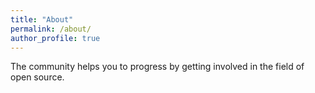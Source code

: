 ```yaml
---
title: "About"
permalink: /about/
author_profile: true
---
```


The community helps you to progress by getting involved in the field of open source.
